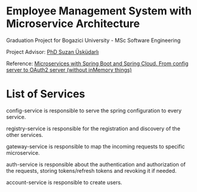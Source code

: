 # Employee Management System with Microservice Architecture
 Graduation Project for Bogazici University - MSc Software Engineering
 
 Project Advisor: [PhD Suzan Üsküdarlı](https://www.cmpe.boun.edu.tr/~uskudarli/)
 
 Reference: [Microservices with Spring Boot and Spring Cloud. From config server to OAuth2 server (without inMemory things) ](https://itnext.io/microservices-with-spring-boot-and-spring-cloud-16d2c056ba12)
 
 # List of Services
 
 config-service is responsible to serve the spring configuration to every service.
 
 registry-service is responsible for the registration and discovery of the other services.
 
 gateway-service is responsible to map the incoming requests to specific microservice.
 
 auth-service is responsible about the authentication and authorization of the requests, storing tokens/refresh tokens and revoking it if needed.
 
 account-service is responsible to create users. 
